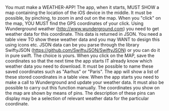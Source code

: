 You must make a WEATHER-APP! 
The app, when it starts, MUST SHOW a map containing the location of the iOS device in the middle. It must be possible, by pinching, to zoom in and out on the map. When you "click" on the map, YOU MUST find the GPS coordinates of your click. Using Wunderground weather (http://www.wunderground.com) you need to get weather data for this coordinate. This data is returned in JSON. You need a table view TO show these weather data and you may WANT to design this using icons etc. 
JSON data can be you parse through the library SwiftyJSON (https://github.com/SwiftyJSON/SwiftyJSON) or you can do it in pure swift. The choice is yours. 
When you click on the MAP, save the coordinates so that the next time the app starts IT already know which weather data you need to download. It must be possible to name these saved coordinates such as "Aarhus" or "Paris". The app will show a list of these stored coordinates in a table view. When the app starts you need to make a call to Wunderground and update your weather data. It must also be possible to carry out this function manually. 
The coordinates you show on the map are shown by means of pins. The description of these pins can display may be a selection of relevant weather data for the particular coordinate. 

